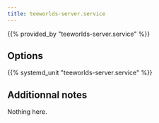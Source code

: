 ```yaml
---
title: teeworlds-server.service
---
```


{{% provided_by "teeworlds-server.service" %}}

## Options

{{% systemd_unit "teeworlds-server.service" %}}

## Additionnal notes

Nothing here.